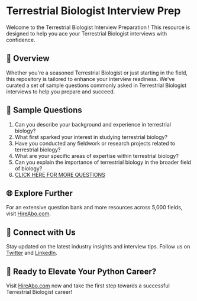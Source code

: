 # Terrestrial Biologist Interview Prep

Welcome to the Terrestrial Biologist Interview Preparation ! This resource is designed to help you ace your Terrestrial Biologist interviews with confidence.

## 🚀 Overview

Whether you're a seasoned Terrestrial Biologist or just starting in the field, this repository is tailored to enhance your interview readiness. We've curated a set of sample questions commonly asked in Terrestrial Biologist interviews to help you prepare and succeed.

## 📝 Sample Questions

1. Can you describe your background and experience in terrestrial biology?
2. What first sparked your interest in studying terrestrial biology?
3. Have you conducted any fieldwork or research projects related to terrestrial biology?
4. What are your specific areas of expertise within terrestrial biology?
5. Can you explain the importance of terrestrial biology in the broader field of biology?
6. [CLICK HERE FOR MORE QUESTIONS](https://hireabo.com/job/5_1_34/Terrestrial%20Biologist)

## 🌐 Explore Further

For an extensive question bank and more resources across 5,000 fields, visit [HireAbo.com](https://www.hireabo.com).

## 📱 Connect with Us

Stay updated on the latest industry insights and interview tips. Follow us on [Twitter](https://twitter.com/hireabo) and [LinkedIn](https://www.linkedin.com/in/hire-abo-3609972a8/).

## 🚀 Ready to Elevate Your Python Career?

Visit [HireAbo.com](https://www.hireabo.com) now and take the first step towards a successful Terrestrial Biologist career!